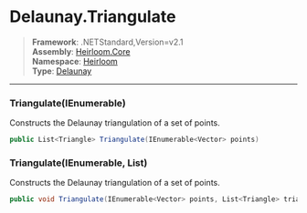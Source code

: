# Delaunay.Triangulate

> **Framework**: .NETStandard,Version=v2.1  
> **Assembly**: [Heirloom.Core][0]  
> **Namespace**: [Heirloom][0]  
> **Type**: [Delaunay][1]

--------------------------------------------------------------------------------

### Triangulate(IEnumerable<Vector>)

Constructs the Delaunay triangulation of a set of points.

```cs
public List<Triangle> Triangulate(IEnumerable<Vector> points)
```

### Triangulate(IEnumerable<Vector>, List<Triangle>)

Constructs the Delaunay triangulation of a set of points.

```cs
public void Triangulate(IEnumerable<Vector> points, List<Triangle> triangles)
```

[0]: ../Heirloom.Core.md
[1]: Heirloom.Delaunay.md
